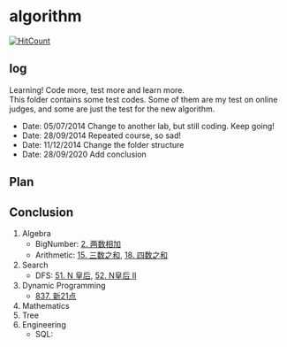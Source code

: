 algorithm
=====

[![HitCount](http://hits.dwyl.com/skyczhao/algorithm.svg)](http://hits.dwyl.com/skyczhao/algorithm)

log
-----
Learning! Code more, test more and learn more.  
This folder contains some test codes. Some of them are my test on online judges, and some are just the test for the new algorithm.  
* Date: 05/07/2014 Change to another lab, but still coding. Keep going!  
* Date: 28/09/2014 Repeated course, so sad!  
* Date: 11/12/2014 Change the folder structure  
* Date: 28/09/2020 Add conclusion

Plan
-----

Conclusion
-----
1. Algebra
    - BigNumber: [2. 两数相加](leetcode/add-two-numbers.cpp)
    - Arithmetic: [15. 三数之和](leetcode/3sum.cpp), [18. 四数之和](leetcode/4sum.cpp)
2. Search
    - DFS: [51. N 皇后](leetcode/n-queens.cpp), [52. N皇后 II](leetcode/n-queens-ii.cpp)
3. Dynamic Programming
    - [837. 新21点](leetcode/new_21_game.java)
4. Mathematics
5. Tree
6. Engineering
    - SQL: 